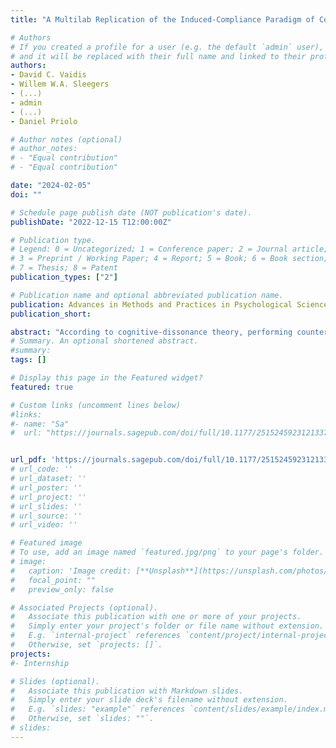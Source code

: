 ```yaml
---
title: "A Multilab Replication of the Induced-Compliance Paradigm of Cognitive Dissonance"

# Authors
# If you created a profile for a user (e.g. the default `admin` user), write the username (folder name) here 
# and it will be replaced with their full name and linked to their profile.
authors:
- David C. Vaidis
- Willem W.A. Sleegers
- (...)
- admin
- (...)
- Daniel Priolo

# Author notes (optional)
# author_notes:
# - "Equal contribution"
# - "Equal contribution"

date: "2024-02-05"
doi: ""

# Schedule page publish date (NOT publication's date).
publishDate: "2022-12-15 T12:00:00Z"

# Publication type.
# Legend: 0 = Uncategorized; 1 = Conference paper; 2 = Journal article;
# 3 = Preprint / Working Paper; 4 = Report; 5 = Book; 6 = Book section;
# 7 = Thesis; 8 = Patent
publication_types: ["2"]

# Publication name and optional abbreviated publication name.
publication: Advances in Methods and Practices in Psychological Science
publication_short: 

abstract: "According to cognitive-dissonance theory, performing counterattitudinal behavior produces a state of dissonance that people are motivated to resolve, usually by changing their attitude to be in line with their behavior. One of the most popular experimental paradigms used to produce such attitude change is the induced-compliance paradigm. Despite its popularity, the replication crisis in social psychology and other fields, as well as methodological limitations associated with the paradigm, raise concerns about the robustness of classic studies in this literature. We therefore conducted a multilab constructive replication of the induced-compliance paradigm based on Croyle and Cooper (Experiment 1). In a total of 39 labs from 19 countries and 14 languages, participants (N = 4,898) were assigned to one of three conditions: writing a counterattitudinal essay under high choice, writing a counterattitudinal essay under low choice, or writing a neutral essay under high choice. The primary analyses failed to support the core hypothesis: No significant difference in attitude was observed after writing a counterattitudinal essay under high choice compared with low choice. However, we did observe a significant difference in attitude after writing a counterattitudinal essay compared with writing a neutral essay. Secondary analyses revealed the pattern of results to be robust to data exclusions, lab variability, and attitude assessment. Additional exploratory analyses were conducted to test predictions from cognitive-dissonance theory. Overall, the results call into question whether the induced-compliance paradigm provides robust evidence for cognitive dissonance."
# Summary. An optional shortened abstract.
#summary: 
tags: []

# Display this page in the Featured widget?
featured: true

# Custom links (uncomment lines below)
#links:
#- name: "Sa"
#  url: "https://journals.sagepub.com/doi/full/10.1177/25152459231213375"


url_pdf: 'https://journals.sagepub.com/doi/full/10.1177/25152459231213375'
# url_code: ''
# url_dataset: ''
# url_poster: ''
# url_project: ''
# url_slides: ''
# url_source: ''
# url_video: ''

# Featured image
# To use, add an image named `featured.jpg/png` to your page's folder. 
# image:
#   caption: 'Image credit: [**Unsplash**](https://unsplash.com/photos/pLCdAaMFLTE)'
#   focal_point: ""
#   preview_only: false

# Associated Projects (optional).
#   Associate this publication with one or more of your projects.
#   Simply enter your project's folder or file name without extension.
#   E.g. `internal-project` references `content/project/internal-project/index.md`.
#   Otherwise, set `projects: []`.
projects:
#- Internship

# Slides (optional).
#   Associate this publication with Markdown slides.
#   Simply enter your slide deck's filename without extension.
#   E.g. `slides: "example"` references `content/slides/example/index.md`.
#   Otherwise, set `slides: ""`.
# slides: 
---
```


<!-- {{% callout note %}}
Click the *Cite* button above to demo the feature to enable visitors to import publication metadata into their reference management software.
{{% /callout %}} -->

<!-- {{% callout note %}}
Create your slides in Markdown - click the *Slides* button to check out the example.
{{% /callout %}}

Supplementary notes can be added here, including [code, math, and images](https://wowchemy.com/docs/writing-markdown-latex/). -->
